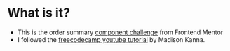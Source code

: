 # What is it?
- This is the order summary [component challenge](https://www.frontendmentor.io/challenges/order-summary-component-QlPmajDUj) from Frontend Mentor
- I followed the [freecodecamp youtube tutorial](https://www.youtube.com/watch?v=SR5GxoFhIAU) by Madison Kanna.